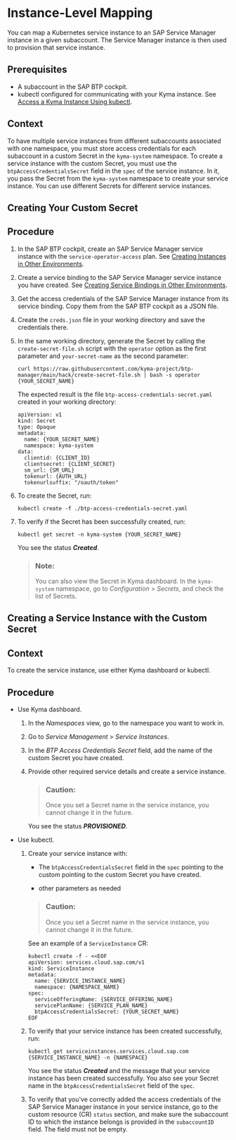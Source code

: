 <!-- loiod9e9c7f2c6aa4bc4a2ca0e4b0d089dc4 -->

# Instance-Level Mapping

You can map a Kubernetes service instance to an SAP Service Manager instance in a given subaccount. The Service Manager instance is then used to provision that service instance.



<a name="loiod9e9c7f2c6aa4bc4a2ca0e4b0d089dc4__prereq_ot4_bwx_bdc"/>

## Prerequisites

-   A subaccount in the SAP BTP cockpit.
-   kubectl configured for communicating with your Kyma instance. See [Access a Kyma Instance Using kubectl](access-a-kyma-instance-using-kubectl-3e25944.md).



<a name="loiod9e9c7f2c6aa4bc4a2ca0e4b0d089dc4__context_dds_yhs_bdc"/>

## Context

To have multiple service instances from different subaccounts associated with one namespace, you must store access credentials for each subaccount in a custom Secret in the `kyma-system` namespace. To create a service instance with the custom Secret, you must use the `btpAccessCredentialsSecret` field in the `spec` of the service instance. In it, you pass the Secret from the `kyma-system` namespace to create your service instance. You can use different Secrets for different service instances.

<a name="task_an3_twx_bdc"/>

<!-- task\_an3\_twx\_bdc -->

## Creating Your Custom Secret



<a name="task_an3_twx_bdc__steps_fyz_wwx_bdc"/>

## Procedure

1.  In the SAP BTP cockpit, create an SAP Service Manager service instance with the `service-operator-access` plan. See [Creating Instances in Other Environments](https://help.sap.com/docs/service-manager/sap-service-manager/creating-instances-in-other-environments?locale=en-US&version=Cloud).

2.  Create a service binding to the SAP Service Manager service instance you have created. See [Creating Service Bindings in Other Environments](https://help.sap.com/docs/service-manager/sap-service-manager/creating-service-bindings-in-other-environments?locale=en-US&version=Cloud).

3.  Get the access credentials of the SAP Service Manager instance from its service binding. Copy them from the SAP BTP cockpit as a JSON file.

4.  Create the `creds.json` file in your working directory and save the credentials there.

5.  In the same working directory, generate the Secret by calling the `create-secret-file.sh` script with the `operator` option as the first parameter and `your-secret-name` as the second parameter:

    ```
    curl https://raw.githubusercontent.com/kyma-project/btp-manager/main/hack/create-secret-file.sh | bash -s operator {YOUR_SECRET_NAME}
    ```

    The expected result is the file `btp-access-credentials-secret.yaml` created in your working directory:

    ```
    apiVersion: v1
    kind: Secret
    type: Opaque
    metadata:
      name: {YOUR_SECRET_NAME}
      namespace: kyma-system
    data:
      clientid: {CLIENT_ID}
      clientsecret: {CLIENT_SECRET}
      sm_url: {SM_URL}
      tokenurl: {AUTH_URL}
      tokenurlsuffix: "/oauth/token"
    ```

6.  To create the Secret, run:

    ```
    kubectl create -f ./btp-access-credentials-secret.yaml
    ```

7.  To verify if the Secret has been successfully created, run:

    ```
    kubectl get secret -n kyma-system {YOUR_SECRET_NAME}
    ```

    You see the status ***Created***.

    > ### Note:  
    > You can also view the Secret in Kyma dashboard. In the `kyma-system` namespace, go to *Configuration* \> *Secrets*, and check the list of Secrets.


<a name="task_etb_jfy_ddc"/>

<!-- task\_etb\_jfy\_ddc -->

## Creating a Service Instance with the Custom Secret



<a name="task_etb_jfy_ddc__context_mv5_kfy_ddc"/>

## Context

To create the service instance, use either Kyma dashboard or kubectl.



<a name="task_etb_jfy_ddc__steps-unordered_lbf_4fy_ddc"/>

## Procedure

-   Use Kyma dashboard.

    1.  In the *Namespaces* view, go to the namespace you want to work in.

    2.  Go to *Service Management* \> *Service Instances*.

    3.  In the *BTP Access Credentials Secret* field, add the name of the custom Secret you have created.

    4.  Provide other required service details and create a service instance.

        > ### Caution:  
        > Once you set a Secret name in the service instance, you cannot change it in the future.

        You see the status ***PROVISIONED***.


-   Use kubectl.

    1.  Create your service instance with:

        -   The `btpAccessCredentialsSecret` field in the `spec` pointing to the custom pointing to the custom Secret you have created.

        -   other parameters as needed


        > ### Caution:  
        > Once you set a Secret name in the service instance, you cannot change it in the future.

        See an example of a `ServiceInstance` CR:

        ```
        kubectl create -f - <<EOF
        apiVersion: services.cloud.sap.com/v1
        kind: ServiceInstance
        metadata:
          name: {SERVICE_INSTANCE_NAME}
          namespace: {NAMESPACE_NAME}
        spec:
          serviceOfferingName: {SERVICE_OFFERING_NAME}
          servicePlanName: {SERVICE_PLAN_NAME}
          btpAccessCredentialsSecret: {YOUR_SECRET_NAME}
        EOF
        ```

    2.  To verify that your service instance has been created successfully, run:

        ```
        kubectl get serviceinstances.services.cloud.sap.com {SERVICE_INSTANCE_NAME} -n {NAMESPACE}
        ```

        You see the status ***Created*** and the message that your service instance has been created successfully. You also see your Secret name in the `btpAccessCredentialsSecret` field of the `spec`.

    3.  To verify that you've correctly added the access credentials of the SAP Service Manager instance in your service instance, go to the custom resource \(CR\) `status` section, and make sure the subaccount ID to which the instance belongs is provided in the `subaccountID` field. The field must not be empty.



